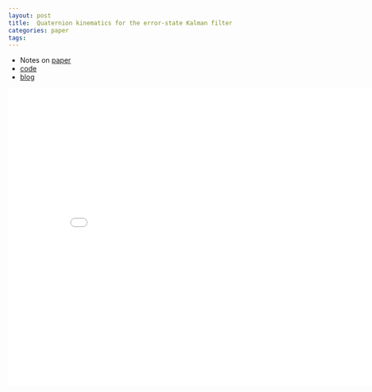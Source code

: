 ```yaml
---
layout: post
title:  Quaternion kinematics for the error-state Kalman filter
categories: paper
tags:
---
```


- Notes on [paper](https://arxiv.org/abs/1711.02508)
- [code](https://github.com/ydsf16/imu_gps_localization)
- [blog](https://zhuanlan.zhihu.com/p/269257787)

<center><embed src="/pdfs/posts/ESKF notes.pdf" width="850" height="600"></center>
